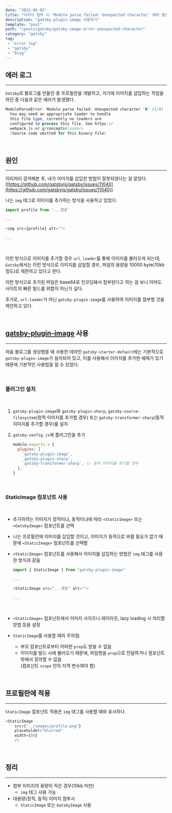 ```yaml
---
date: "2022-06-02"
title: "이미지 첨부 시 'Module parse failed: Unexpected character' 에러 발생"
description: "gatsby-plugin-image 사용하기"
template: "post"
path: "/posts/gatsby/gatsby-image-error-unexpected-character"
category: "gatsby"
tag: 
 - "error log"
 - "gatsby"
 - "blog"
---
```


## 에러 로그
***

`Gatsby`로 블로그를 만들던 중 프로필란을 개발하고, 거기에 이미지를 삽입하는 작업을 하던 중 다음과 같은 에러가 발생했다.

```Powershell
ModuleParseError: Module parse failed: Unexpected character '�' (1:0)
  You may need an appropriate loader to handle 
  this file type, currently no loaders are 
  configured to process this file. See https://
  webpack.js.or g/concepts#loaders
  (Source code omitted for this binary file)
```

</br>

## 원인
***

이리저리 검색해본 후, 내가 이미지를 삽입한 방법이 잘못되었다는 걸 알았다.([https://github.com/gatsbyjs/gatsby/issues/11040](https://github.com/gatsbyjs/gatsby/issues/11040))

나는 `img` 태그로 이미지를 추가하는 방식을 사용하고 있었다.

```javascript
import profile from '...경로'

...

<img src={profile} alt="">

...
```

</br>

이런 방식으로 이미지를 추가할 경우 `url_loader`를 통해 이미지를 불러오게 되는데, `Gatsby`에서는 이런 방식으로 이미지를 삽일할 경우, 파일의 용량을 10000 byte(10kb 정도)로 제한하고 있다고 한다.

이런 방식으로 추가된 파일은 base64로 인코딩돼서 첨부된다고 하는 걸 보니 아마도 사이트의 빠른 빌드를 위함이 아닌가 싶다.

추가로, `url-loader`가 아닌 `gatsby-plugin-image`를 사용하여 이미지를 첨부할 것을 제안하고 있다.

</br>

## [gatsby-plugin-image](https://www.gatsbyjs.com/plugins/gatsby-plugin-image) 사용
***

처음 블로그를 생성했을 때 사용한 테마인 `gatsby-starter-default`에는 기본적으로 `gatsby-plugin-image`가 설치되어 있고, 이를 사용해서 이미지를 추가한 예제가 있기 때문에 기본적인 사용법을 알 수 있었다.

</br>

### 플러그인 설치

</br>

1. `gatsby-plugin-image`와 `gatsby-plugin-sharp`, `gatsby-source-filesystem`(정적 이미지를 추가할 경우) 또는 `gatsby-transformer-sharp`(동적 이미지를 추가할 경우)를 설치

2. `gatsby-config.js`에 플러그인을 추가

    ```javascript
    module.exports = {
      plugins: [
        `gatsby-plugin-image`,
        `gatsby-plugin-sharp`,
        `gatsby-transformer-sharp`, // 동적 이미지를 추가할 경우
      ],
    }
    ```

</br>

### StaticImage 컴포넌트 사용

</br>

* 추가하려는 이미지가 정적이냐, 동적이냐에 따라 `<StaticImage>` 또는 `<GatsbyImage>` 컴포넌트를 선택

* 나는 프로필란에 이미지를 삽입할 것이고, 이미지가 동적으로 바뀔 필요가 없기 때문에 `<StaticImage>` 컴포넌트를 선택함

* `<StaticImage>` 컴포넌트를 사용해서 이미지를 삽입하는 방법은 `img` 태그를 사용한 방식과 같음

    ```javascript
    import { StaticImage } from "gatsby-plugin-image"

    ...

    <StaticImage src="...경로" alt="">

    ...
    ```
    </br>
* `<StaticImage>` 컴포넌트에서 이미지 사이즈나 레이아웃, lazy loading 시 처리할 방법 등을 설정

* `StaticImage`를 사용할 때의 주의점:
  * 부모 컴포넌트로부터 어떠한 `prop`도 받을 수 없음
  * 이미지를 빌드 시에 불러오기 때문에, 파일명을 `prop`으로 전달하거나 컴포넌트 밖에서 정의할 수 없음</br>(컴포넌트 `scope` 안의 지역 변수여야 함)

</br>

## 프로필란에 적용
***

`StaticImage` 컴포넌트 적용은 `img` 태그를 사용할 때와 유사하다.

```javascript
<StaticImage
    src={"../images/profile.png"}
    placeholder="blurred"
    width={80}
    />
```
</br>

## 정리
***

* 첨부 이미지의 용량이 작은 경우(10kb 미만)
  * `img` 태그 사용 가능
* 대용량(정적, 동적) 이미지 첨부시
  * `StaticImage` 또는 `GatsbyImage` 사용